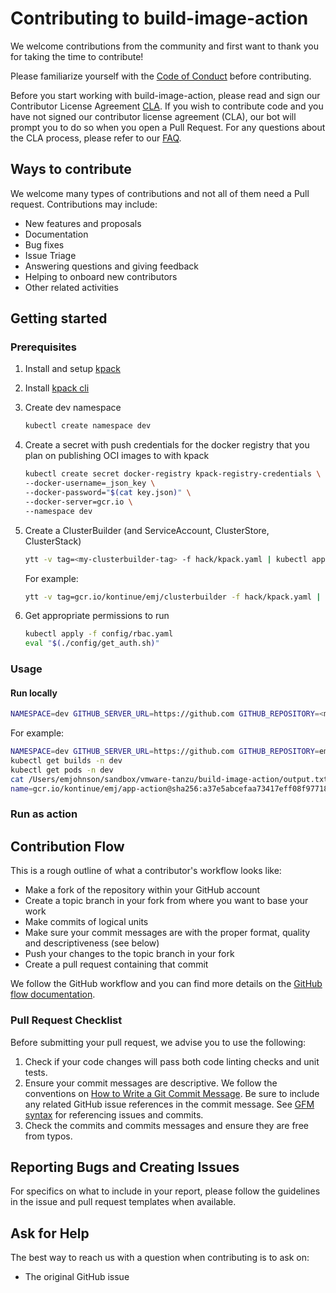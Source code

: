 # Contributing to build-image-action

We welcome contributions from the community and first want to thank you for taking the time to contribute!

Please familiarize yourself with the [Code of Conduct](https://github.com/vmware/.github/blob/main/CODE_OF_CONDUCT.md)
before contributing.

Before you start working with build-image-action, please read and sign our Contributor License
Agreement [CLA](https://cla.vmware.com/cla/1/preview). If you wish to contribute code and you have not signed our
contributor license agreement (CLA), our bot will prompt you to do so when you open a Pull Request. For any questions
about the CLA process, please refer to our [FAQ]([https://cla.vmware.com/faq](https://cla.vmware.com/faq)).

## Ways to contribute

We welcome many types of contributions and not all of them need a Pull request. Contributions may include:

* New features and proposals
* Documentation
* Bug fixes
* Issue Triage
* Answering questions and giving feedback
* Helping to onboard new contributors
* Other related activities

## Getting started

### Prerequisites

1. Install and setup [kpack](https://github.com/pivotal/kpack/blob/main/docs/install.md)
1. Install [kpack cli](https://github.com/vmware-tanzu/kpack-cli/releases)
1. Create dev namespace
   ```bash
   kubectl create namespace dev
   ```
1. Create a secret with push credentials for the docker registry that you plan on publishing OCI images to with kpack
    ```bash
   kubectl create secret docker-registry kpack-registry-credentials \                                                130 ↵ emjohnson@emjohnson-a03
    --docker-username=_json_key \
    --docker-password="$(cat key.json)" \
    --docker-server=gcr.io \
    --namespace dev
    ```
1. Create a ClusterBuilder (and ServiceAccount, ClusterStore, ClusterStack)
    ```bash
   ytt -v tag=<my-clusterbuilder-tag> -f hack/kpack.yaml | kubectl apply -f -
   ```

   For example:
   ```bash
   ytt -v tag=gcr.io/kontinue/emj/clusterbuilder -f hack/kpack.yaml | kubectl apply -f -
   ```
1. Get appropriate permissions to run
    ```bash
   kubectl apply -f config/rbac.yaml
   eval "$(./config/get_auth.sh)"

### Usage

#### Run locally

```bash
NAMESPACE=dev GITHUB_SERVER_URL=https://github.com GITHUB_REPOSITORY=<my-repo> GITHUB_SHA=<my-sha> TAG=<my-tag> GITHUB_OUTPUT=<my-output> SERVICE_ACCOUNT_NAME=kpack-service-account go run main.go
```

For example:

```bash
NAMESPACE=dev GITHUB_SERVER_URL=https://github.com GITHUB_REPOSITORY=emmjohnson/github-actions-poc GITHUB_SHA=e84d037eedbbd7fefc8da0e2c7609e05faef5f0e TAG=gcr.io/kontinue/emj/app-action GITHUB_OUTPUT=/Users/emjohnson/sandbox/vmware-tanzu/build-image-action/output.txt SERVICE_ACCOUNT_NAME=kpack-service-account go run main.go
kubectl get builds -n dev
kubectl get pods -n dev
cat /Users/emjohnson/sandbox/vmware-tanzu/build-image-action/output.txt
name=gcr.io/kontinue/emj/app-action@sha256:a37e5abcefaa73417eff08f9771840460334d0543287a777c40d16f15ab0ecca
```

### Run as action

[//]: # (TODO: See POC)

## Contribution Flow

This is a rough outline of what a contributor's workflow looks like:

* Make a fork of the repository within your GitHub account
* Create a topic branch in your fork from where you want to base your work
* Make commits of logical units
* Make sure your commit messages are with the proper format, quality and descriptiveness (see below)
* Push your changes to the topic branch in your fork
* Create a pull request containing that commit

We follow the GitHub workflow and you can find more details on
the [GitHub flow documentation](https://docs.github.com/en/get-started/quickstart/github-flow).

### Pull Request Checklist

Before submitting your pull request, we advise you to use the following:

1. Check if your code changes will pass both code linting checks and unit tests.
2. Ensure your commit messages are descriptive. We follow the conventions
   on [How to Write a Git Commit Message](http://chris.beams.io/posts/git-commit/). Be sure to include any related
   GitHub issue references in the commit message.
   See [GFM syntax](https://docs.github.com/en/get-started/writing-on-github/getting-started-with-writing-and-formatting-on-github/basic-writing-and-formatting-syntax#GitHub-flavored-markdown)
   for referencing issues and commits.
3. Check the commits and commits messages and ensure they are free from typos.

## Reporting Bugs and Creating Issues

For specifics on what to include in your report, please follow the guidelines in the issue and pull request templates
when available.

## Ask for Help

The best way to reach us with a question when contributing is to ask on:

* The original GitHub issue
